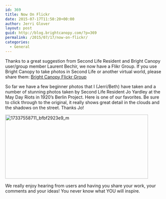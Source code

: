 ```yaml
---
id: 369
title: Now On Flickr
date: 2015-07-17T11:50:20+00:00
author: Jerri Glover
layout: post
guid: http://blog.brightcanopy.com/?p=369
permalink: /2015/07/17/now-on-flickr/
categories:
  - General
---
```

Thanks to a great suggestion from Second Life Resident and Bright Canopy user/group member Laurent Bechir, we now have a Flikr Group. If you use Bright Canopy to take photos in Second Life or another virtual world, please share them: [Bright Canopy Flickr Group](https://www.flickr.com/groups/2824436@N25/)

So far we have a few beginner photos that I (Jerri/Beth) have taken and a number of stunning photos taken by Second Life Resident Jo Yardley at the May Day Riots in 1920&#8217;s Berlin Project. Here is one of our favorites. Be sure to click through to the original, it really shows great detail in the clouds and the shadows on the street. Thanks Jo!

[<img class="alignnone  wp-image-370" src="http://blog.brightcanopy.com/wp-content/uploads/2015/07/17337558711_bfbf2923e9_m.jpg" alt="17337558711_bfbf2923e9_m" width="458" height="206" />](http://blog.brightcanopy.com/wp-content/uploads/2015/07/17337558711_bfbf2923e9_m.jpg)

We really enjoy hearing from users and having you share your work, your comments and your ideas! You never know what YOU will inspire.

&nbsp;

&nbsp;